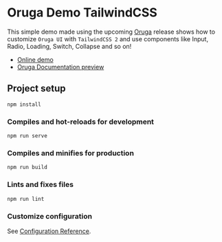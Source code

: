 # Oruga Demo TailwindCSS

This simple demo made using the upcoming [Oruga](https://github.com/oruga-ui/oruga) release shows how to customize `Oruga UI` with `TailwindCSS 2` and use components like Input, Radio, Loading, Switch, Collapse and so on!

- [Online demo](https://oruga-tailwindcss-demo.netlify.app)
- [Oruga Documentation preview](https://oruga-documentation-preview.netlify.app)


## Project setup
```
npm install
```

### Compiles and hot-reloads for development
```
npm run serve
```

### Compiles and minifies for production
```
npm run build
```

### Lints and fixes files
```
npm run lint
```

### Customize configuration
See [Configuration Reference](https://cli.vuejs.org/config/).
